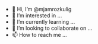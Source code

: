 - 👋 Hi, I’m @mjamrozkulig
- 👀 I’m interested in ...
- 🌱 I’m currently learning ...
- 💞️ I’m looking to collaborate on ...
- 📫 How to reach me ...

<!---
mjamrozkulig/mjamrozkulig is a ✨ special ✨ repository because its `README.md` (this file) appears on your GitHub profile.
You can click the Preview link to take a look at your changes.
--->
